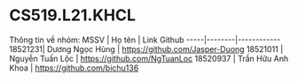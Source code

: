 # CS519.L21.KHCL

Thông tin về nhóm:
MSSV | Họ tên | Link Github
-----|--------|------------
18521231| Dương Ngọc Hùng | https://github.com/Jasper-Duong
18521011 | Nguyễn Tuấn Lộc | https://github.com/NgTuanLoc
18520937 | Trần Hữu Anh Khoa | https://github.com/bichu136
